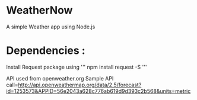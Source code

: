 # WeatherNow
A simple Weather app using Node.js
# Dependencies :
Install Request package using ''' npm install request -S '''

API used from openweather.org
Sample API call=http://api.openweathermap.org/data/2.5/forecast?id=1253573&APPID=56e2043a628c776ab619d9d393c2b568&units=metric
